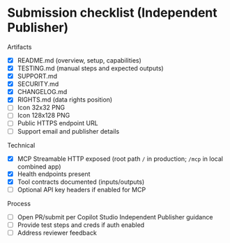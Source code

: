 # Submission checklist (Independent Publisher)

Artifacts
- [x] README.md (overview, setup, capabilities)
- [x] TESTING.md (manual steps and expected outputs)
- [x] SUPPORT.md
- [x] SECURITY.md
- [x] CHANGELOG.md
- [x] RIGHTS.md (data rights position)
- [ ] Icon 32x32 PNG
- [ ] Icon 128x128 PNG
- [ ] Public HTTPS endpoint URL
- [ ] Support email and publisher details

Technical
- [x] MCP Streamable HTTP exposed (root path `/` in production; `/mcp` in local combined app)
- [x] Health endpoints present
- [x] Tool contracts documented (inputs/outputs)
- [ ] Optional API key headers if enabled for MCP

Process
- [ ] Open PR/submit per Copilot Studio Independent Publisher guidance
- [ ] Provide test steps and creds if auth enabled
- [ ] Address reviewer feedback
